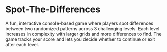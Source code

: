 # Spot-The-Differences
A fun, interactive console-based game where players spot differences between two randomized patterns across 3 challenging levels. Each level increases in complexity with larger grids and more differences to find. The game tracks your score and lets you decide whether to continue or exit after each level.
